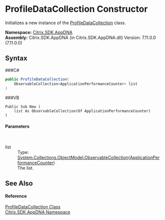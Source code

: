 # ProfileDataCollection Constructor 
 

Initializes a new instance of the <a href="T_Citrix_SDK_AppDNA_ProfileDataCollection">ProfileDataCollection</a> class.

**Namespace:**&nbsp;<a href="N_Citrix_SDK_AppDNA">Citrix.SDK.AppDNA</a><br />**Assembly:**&nbsp;Citrix.SDK.AppDNA (in Citrix.SDK.AppDNA.dll) Version: 7.11.0.0 (7.11.0.0)

## Syntax

###C#
```csharp
public ProfileDataCollection(
	ObservableCollection<ApplicationPerformanceCounter> list
)
```

###VB
```vbnet
Public Sub New ( 
	list As ObservableCollection(Of ApplicationPerformanceCounter)
)
```


#### Parameters
&nbsp;<dl><dt>list</dt><dd>Type: <a href="http://msdn2.microsoft.com/en-us/library/ms668604" target="_blank">System.Collections.ObjectModel.ObservableCollection</a>(<a href="T_Citrix_SDK_AppDNA_ApplicationPerformanceCounter">ApplicationPerformanceCounter</a>)<br />The list.</dd></dl>

## See Also


#### Reference
<a href="T_Citrix_SDK_AppDNA_ProfileDataCollection">ProfileDataCollection Class</a><br /><a href="N_Citrix_SDK_AppDNA">Citrix.SDK.AppDNA Namespace</a><br />